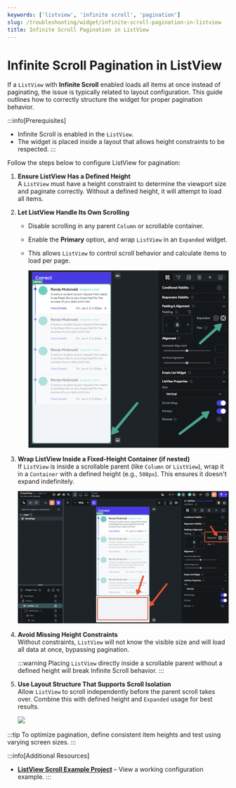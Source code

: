 ```yaml
---
keywords: ['listview', 'infinite scroll', 'pagination']
slug: /troubleshooting/widget/infinite-scroll-pagination-in-listview
title: Infinite Scroll Pagination in ListView
---
```


# Infinite Scroll Pagination in ListView

If a `ListView` with **Infinite Scroll** enabled loads all items at once instead of paginating, the issue is typically related to layout configuration. This guide outlines how to correctly structure the widget for proper pagination behavior.

:::info[Prerequisites]
- Infinite Scroll is enabled in the `ListView`.
- The widget is placed inside a layout that allows height constraints to be respected.
:::

Follow the steps below to configure ListView for pagination:

1. **Ensure ListView Has a Defined Height**  
   A `ListView` must have a height constraint to determine the viewport size and paginate correctly. Without a defined height, it will attempt to load all items.

2. **Let ListView Handle Its Own Scrolling**  
   - Disable scrolling in any parent `Column` or scrollable container.  
   - Enable the **Primary** option, and wrap `ListView` in an `Expanded` widget.  
   - This allows `ListView` to control scroll behavior and calculate items to load per page.

      ![](../assets/20250430121248035007.png)

3. **Wrap ListView Inside a Fixed-Height Container (if nested)**  
   If `ListView` is inside a scrollable parent (like `Column` or `ListView`), wrap it in a `Container` with a defined height (e.g., `500px`). This ensures it doesn't expand indefinitely.

      ![](../assets/20250430121248379992.png)

4. **Avoid Missing Height Constraints**  
   Without constraints, `ListView` will not know the visible size and will load all data at once, bypassing pagination.

   :::warning
   Placing `ListView` directly inside a scrollable parent without a defined height will break Infinite Scroll behavior.
   :::

5. **Use Layout Structure That Supports Scroll Isolation**  
   Allow `ListView` to scroll independently before the parent scroll takes over. Combine this with defined height and `Expanded` usage for best results.

      ![](../assets/20250430121249048672.gif)

:::tip
To optimize pagination, define consistent item heights and test using varying screen sizes.
:::

:::info[Additional Resources]
- **[ListView Scroll Example Project](https://app.flutterflow.io/project/list-view-scroll-example-wdv076)** – View a working configuration example.
:::

